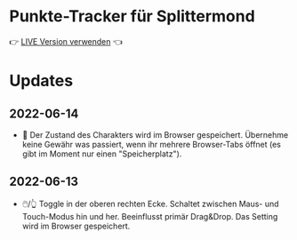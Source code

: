 # Punkte-Tracker für Splittermond

👉 [LIVE Version verwenden](https://splitracker.klauser.link/) 👈

# Updates

## 2022-06-14

* 🧠 Der Zustand des Charakters wird im Browser gespeichert. Übernehme keine Gewähr was passiert, wenn ihr mehrere
  Browser-Tabs öffnet (es gibt im Moment nur einen "Speicherplatz").

## 2022-06-13

* 🖱️/👆 Toggle in der oberen rechten Ecke. Schaltet zwischen Maus- und Touch-Modus hin und her. Beeinflusst primär
  Drag&Drop. Das Setting wird im Browser gespeichert.
